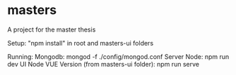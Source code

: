 # masters
A project for the master thesis

Setup:
"npm install" in root and masters-ui folders


Running:
Mongodb: mongod -f ./config/mongod.conf
Server Node: npm run dev
UI Node VUE Version (from masters-ui folder): npm run serve
